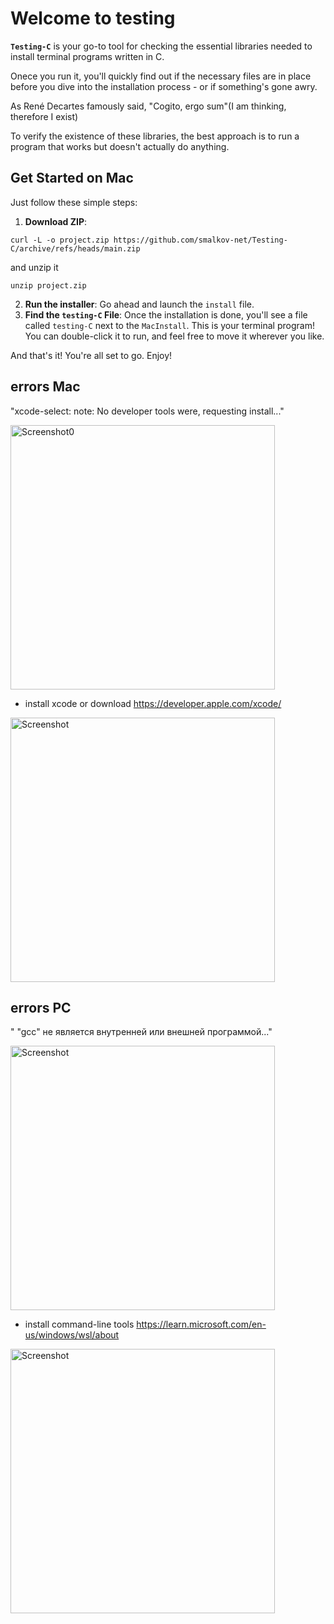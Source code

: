 # Welcome to testing

**`Testing-C`** is your go-to tool for checking the essential libraries needed to install terminal programs written in C.

Onece you run it, you'll quickly find out if the necessary files are in place before you dive into the installation process - or if something's gone awry.

As René Decartes famously said, "Cogito, ergo sum"(I am thinking, therefore I exist)

To verify the existence of these libraries, the best approach is to run a program that works but doesn't actually do anything.

## Get Started on Mac
Just follow these simple steps:

1. **Download ZIP**:

`curl -L -o project.zip https://github.com/smalkov-net/Testing-C/archive/refs/heads/main.zip`

and unzip it

`unzip project.zip`

2. **Run the installer**: Go ahead and launch the `install` file.
3. **Find the `testing-C` File**: Once the installation is done, you'll see a file called `testing-C` next to the `MacInstall`. This is your terminal program! You can double-click it to run, and feel free to move it wherever you like.

And that's it! You're all set to go. Enjoy!







## errors Mac

"xcode-select: note: No developer tools were, requesting install..."

<img width="423" alt="Screenshot0" src="https://github.com/user-attachments/assets/a8c5d2e9-2458-493c-8302-bb3c8fe8b4e2" />

- install xcode or download https://developer.apple.com/xcode/

<img width="423" alt="Screenshot" src="https://github.com/user-attachments/assets/a75a79b4-6bb6-47c6-94f1-61ea4d8a9331" />

## errors PC
" "gcc" не является внутренней или внешней программой..."

<img width="423" alt="Screenshot" src="https://github.com/user-attachments/assets/a37ecbd2-479d-42e7-b12f-5bf18f75f0d1" />

- install command-line tools https://learn.microsoft.com/en-us/windows/wsl/about

<img width="423" alt="Screenshot" src="https://github.com/user-attachments/assets/43cb3745-c68d-48db-956e-96206b13e4c5" />
